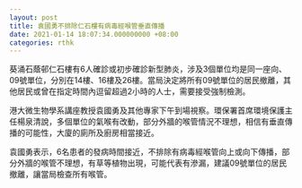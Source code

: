 ```yaml
---
layout: post
title: 袁國勇不排除仁石樓有病毒經喉管垂直傳播
date: 2021-01-14 18:07:34.000000000 +08:00
categories: rthk
---
```


葵涌石蔭邨仁石樓有6人確診或初步確診新型肺炎，涉及3個單位均是同一座向、09號單位，分別在14樓、16樓及26樓。當局決定將所有09號單位的居民撤離，其他居民或曾在指定時間內逗留超過2小時的人士，需要接受強制檢測。

港大微生物學系講座教授袁國勇及其他專家下午到場視察。環保署首席環境保護主任楊泉清說，多個單位的氣喉有改動，部分外牆的喉管情況不理想，相信有垂直傳播的可能性，大廈的廁所及廚房相當接近。

袁國勇表示，6名患者的發病時間接近，不排除有病毒經喉管向上或向下傳播，部分外牆的喉管不理想，有草等植物出現，可能代表有滲漏，建議09號單位的居民撤離，讓當局檢查所有喉管。
